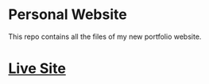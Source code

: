 # Personal Website
This repo contains all the files of my new portfolio website.

# <a href="https://amajaying.github.io/Personal-Website/">Live Site</a>
